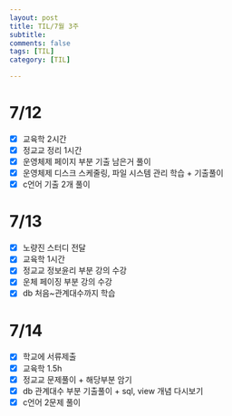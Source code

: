 ```yaml
---
layout: post
title: TIL/7월 3주 
subtitle: 
comments: false
tags: [TIL]
category: [TIL]

---
```


# 7/12
- [x] 교육학 2시간
- [x] 정교교 정리 1시간
- [x] 운영체제 페이지 부분 기출 남은거 풀이
- [x] 운영체제 디스크 스케줄링, 파일 시스템 관리 학습 + 기출풀이
- [x] c언어 기출 2개 풀이   

# 7/13
- [x] 노량진 스터디 전달
- [x] 교육학 1시간
- [x] 정교교 정보윤리 부분 강의 수강
- [x] 운체 페이징 부분 강의 수강
- [x] db 처음~관계대수까지 학습  

# 7/14
- [x] 학교에 서류제출
- [x] 교육학 1.5h
- [x] 정교교 문제풀이 + 해당부분 암기
- [x] db 관계대수 부분 기출풀이 + sql, view 개념 다시보기
- [x] c언어 2문제 풀이    
